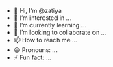 - 👋 Hi, I’m @zatiya
- 👀 I’m interested in ...
- 🌱 I’m currently learning ...
- 💞️ I’m looking to collaborate on ...
- 📫 How to reach me ...
- 😄 Pronouns: ...
- ⚡ Fun fact: ...

<!---
zatiya/zatiya is a ✨ special ✨ repository because its `README.md` (this file) appears on your GitHub profile.
You can click the Preview link to take a look at your changes.
--->
